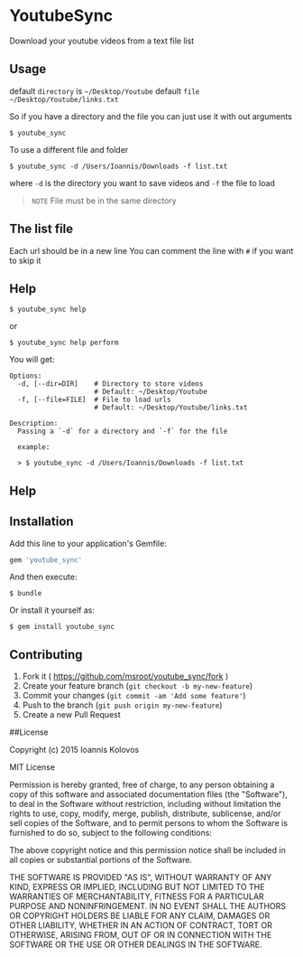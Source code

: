 # YoutubeSync

Download your youtube videos from a text file list

## Usage
default `directory` is `~/Desktop/Youtube`
default `file` `~/Desktop/Youtube/links.txt`

So if you have a directory and the file you can just use it with out arguments

    $ youtube_sync	

To use a different file and folder 

    $ youtube_sync -d /Users/Ioannis/Downloads -f list.txt

where `-d` is the directory you want to save videos and `-f` the file to load

> `NOTE` File must be in the same directory

## The list file
Each url should be in a new line
You can comment the line with `#` if you want to skip it


## Help

    $ youtube_sync help
or 

    $ youtube_sync help perform
 
You will get:
 
    Options:
      -d, [--dir=DIR]    # Directory to store videos
                         # Default: ~/Desktop/Youtube
      -f, [--file=FILE]  # File to load urls
                         # Default: ~/Desktop/Youtube/links.txt

    Description:
      Passing a `-d` for a directory and `-f` for the file
    
      example:
    
      > $ youtube_sync -d /Users/Ioannis/Downloads -f list.txt
## Help

## Installation

Add this line to your application's Gemfile:

```ruby
gem 'youtube_sync'
```

And then execute:

    $ bundle

Or install it yourself as:

    $ gem install youtube_sync


## Contributing

1. Fork it ( https://github.com/msroot/youtube_sync/fork )
2. Create your feature branch (`git checkout -b my-new-feature`)
3. Commit your changes (`git commit -am 'Add some feature'`)
4. Push to the branch (`git push origin my-new-feature`)
5. Create a new Pull Request

##License

Copyright (c) 2015 Ioannis Kolovos

MIT License

Permission is hereby granted, free of charge, to any person obtaining a copy of this software and associated documentation files (the "Software"), to deal in the Software without restriction, including without limitation the rights to use, copy, modify, merge, publish, distribute, sublicense, and/or sell copies of the Software, and to permit persons to whom the Software is furnished to do so, subject to the following conditions:

The above copyright notice and this permission notice shall be included in all copies or substantial portions of the Software.

THE SOFTWARE IS PROVIDED "AS IS", WITHOUT WARRANTY OF ANY KIND, EXPRESS OR IMPLIED, INCLUDING BUT NOT LIMITED TO THE WARRANTIES OF MERCHANTABILITY, FITNESS FOR A PARTICULAR PURPOSE AND NONINFRINGEMENT. IN NO EVENT SHALL THE AUTHORS OR COPYRIGHT HOLDERS BE LIABLE FOR ANY CLAIM, DAMAGES OR OTHER LIABILITY, WHETHER IN AN ACTION OF CONTRACT, TORT OR OTHERWISE, ARISING FROM, OUT OF OR IN CONNECTION WITH THE SOFTWARE OR THE USE OR OTHER DEALINGS IN THE SOFTWARE.
